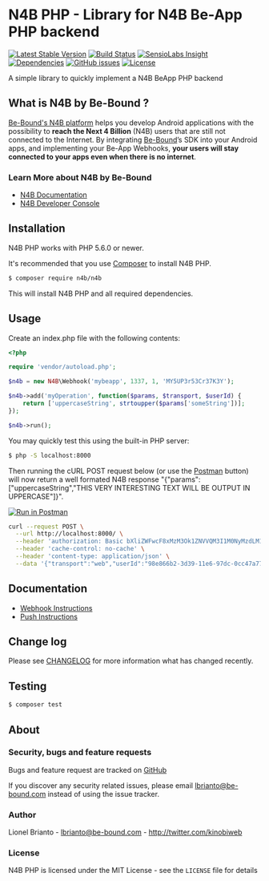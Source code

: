 # N4B PHP - Library for N4B Be-App PHP backend
[![Latest Stable Version](https://img.shields.io/packagist/v/n4b/n4b.svg)](https://packagist.org/packages/n4b/n4b)
[![Build Status](https://img.shields.io/travis/kinobi/n4b/master.svg)](https://travis-ci.org/kinobi/n4b)
[![SensioLabs Insight](https://img.shields.io/sensiolabs/i/5960a9bc-9e87-4429-a714-b2ee05c4feac.svg?maxAge=2592000)]()
[![Dependencies](https://img.shields.io/versioneye/d/user/projects/57e0c530bd6fa6004e11e634.svg)](https://www.versioneye.com/user/projects/57e0c530bd6fa6004e11e634?child=summary)
[![GitHub issues](https://img.shields.io/github/issues/kinobi/n4b.svg)](https://github.com/kinobi/n4b/issues)
[![License](https://img.shields.io/packagist/l/n4b/n4b.svg)](https://packagist.org/packages/n4b/n4b)

A simple library to quickly implement a N4B BeApp PHP backend


## What is N4B by Be-Bound ?
[Be-Bound's N4B platform](https://n4b.io) helps you develop Android applications with the possibility to **reach the Next 4 Billion** (N4B) users that are still not connected to the Internet. 
By integrating [Be-Bound](https://www.be-bound.com)’s SDK into your Android apps, and implementing your Be-App Webhooks, **your users will stay connected to your apps even when there is no internet**.


### Learn More about N4B by Be-Bound
- [N4B Documentation](http://doc.n4b.io)
- [N4B Developer Console](https://dev.n4b.io)


## Installation
N4B PHP works with PHP 5.6.0 or newer.

It's recommended that you use [Composer](https://getcomposer.org/) to install N4B PHP.
```bash
$ composer require n4b/n4b
```
This will install N4B PHP and all required dependencies.


## Usage
Create an index.php file with the following contents:
```php
<?php

require 'vendor/autoload.php';

$n4b = new N4B\Webhook('mybeapp', 1337, 1, 'MY5UP3r53Cr37K3Y');

$n4b->add('myOperation', function($params, $transport, $userId) {
	return ['uppercaseString', strtoupper($params['someString'])];
});

$n4b->run();
```
You may quickly test this using the built-in PHP server:
```bash
$ php -S localhost:8000
```

Then running the cURL POST request below (or use the [Postman](https://www.getpostman.com) button) will now return a well formated N4B response "{"params":["uppercaseString","THIS VERY INTERESTING TEXT WILL BE OUTPUT IN UPPERCASE"]}".

[![Run in Postman](https://run.pstmn.io/button.svg)](https://app.getpostman.com/run-collection/02052ba017f0c817035e)

```bash
curl --request POST \
  --url http://localhost:8000/ \
  --header 'authorization: Basic bXliZWFwcF8xMzM3Ok1ZNVVQM3I1M0NyMzdLM1k=' \
  --header 'cache-control: no-cache' \
  --header 'content-type: application/json' \
  --data '{"transport":"web","userId":"98e866b2-3d39-11e6-97dc-0cc47a77819c","moduleId":1337,"moduleName":"mybeapp","moduleVersion":1,"operation":"myOperation","params":{"someString":"this very interesting text will be output in uppercase"}}'
```

## Documentation
- [Webhook Instructions](doc/01-webhook.md)
- [Push Instructions](doc/02-push.md)


## Change log
Please see [CHANGELOG](CHANGELOG.md) for more information what has changed recently.


## Testing
``` bash
$ composer test
```


## About

### Security, bugs and feature requests
Bugs and feature request are tracked on [GitHub](https://github.com/kinobi/n4b/issues)

If you discover any security related issues, please email lbrianto@be-bound.com instead of using the issue tracker.


### Author
Lionel Brianto - <lbrianto@be-bound.com> - <http://twitter.com/kinobiweb><br />
<!--See also the list of [contributors](https://github.com/kinobi/n4b/contributors) which participated in this project.-->


### License
N4B PHP is licensed under the MIT License - see the `LICENSE` file for details
